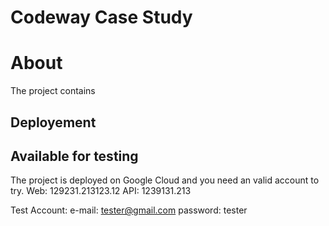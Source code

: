 # Codeway Case Study

# About
The project contains 

## Deployement

## Available for testing
The project is deployed on Google Cloud and you need an valid account to try.
Web: 129231.213123.12
API: 1239131.213

Test Account:
e-mail: tester@gmail.com
password: tester
